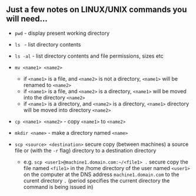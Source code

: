 ## Just a few notes on LINUX/UNIX commands you will need...

- `pwd` - display present working directory
- `ls ` - list directory contents

- `ls -al` - list directory contents and file permissions, sizes etc

- `mv <name1> <name2>` 
   - if `<name1>` is a file, and `<name2>` is not a directory, `<name1>` will be renamed to `<name2>`
   - if `<name1>` is a file, and `<name2>` is a directory, `<name1>` will be moved into the directory `<name2>`
   - if `<name1>` is a directory, and `<name2>` is a directory, `<name1>` directory will be moved into directory `<name2>`

- `cp <name1> <name2>` - copy `<name1>` to `<name2>`

- `mkdir <name>` - make a directory named `<name>`

- `scp <source> <destination>` secure copy (between machines) a source file or (with the `-r` flag) directory to a destination directory
  - e.g. `scp <user1>@machine1.domain.com:~/<file1> .` secure copy the file named `<file1>` in the /home directory of the user named `<user1>` on the computer at the DNS address `machine1.domain.com` to the curent directory `.` (period specifies the current directory the command is being issued in)
  
  
